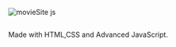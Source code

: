 

![movieSite js](https://github.com/Joyce-Gatura/Javascript-Exercices/assets/160253116/8845eae5-4b74-430a-b1f7-d8c3755c3097)

##
Made with HTML,CSS and Advanced JavaScript.

